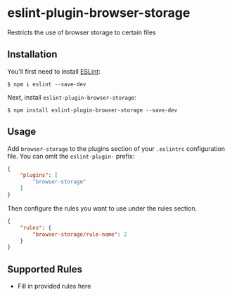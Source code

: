 # eslint-plugin-browser-storage

Restricts the use of browser storage to certain files

## Installation

You'll first need to install [ESLint](http://eslint.org):

```
$ npm i eslint --save-dev
```

Next, install `eslint-plugin-browser-storage`:

```
$ npm install eslint-plugin-browser-storage --save-dev
```


## Usage

Add `browser-storage` to the plugins section of your `.eslintrc` configuration file. You can omit the `eslint-plugin-` prefix:

```json
{
    "plugins": [
        "browser-storage"
    ]
}
```


Then configure the rules you want to use under the rules section.

```json
{
    "rules": {
        "browser-storage/rule-name": 2
    }
}
```

## Supported Rules

* Fill in provided rules here





